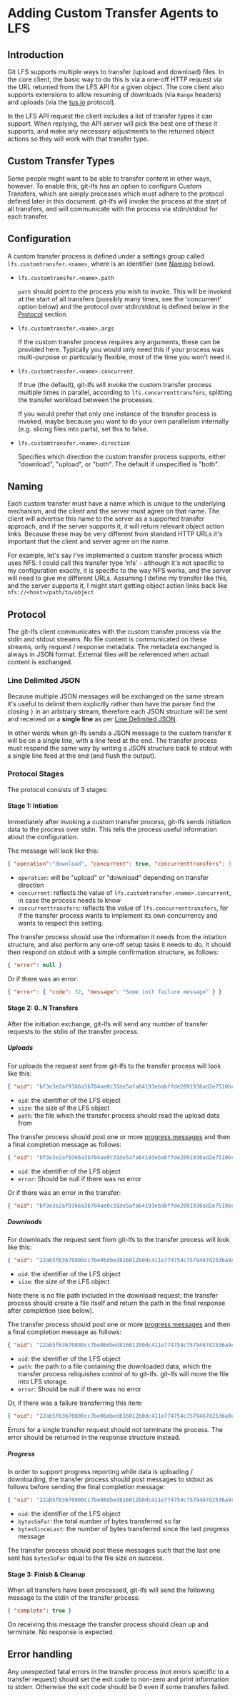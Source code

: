 # Adding Custom Transfer Agents to LFS

## Introduction

Git LFS supports multiple ways to transfer (upload and download) files. In the
core client, the basic way to do this is via a one-off HTTP request via the URL
returned from the LFS API for a given object. The core client also supports
extensions to allow resuming of downloads (via `Range` headers) and uploads (via
the [tus.io](http://tus.io) protocol).

In the LFS API request the client includes a list of transfer types it can
support. When replying, the API server will pick the best one of these it
supports, and make any necessary adjustments to the returned object actions so
they will work with that transfer type.

## Custom Transfer Types

Some people might want to be able to transfer content in other ways, however.
To enable this, git-lfs has an option to configure Custom Transfers, which are
simply processes which must adhere to the protocol defined later in this
document. git-lfs will invoke the process at the start of all transfers, 
and will communicate with the process via stdin/stdout for each transfer.

## Configuration

A custom transfer process is defined under a settings group called
`lfs.customtransfer.<name>`, where <name> is an identifier (see
[Naming](#naming) below).

* `lfs.customtransfer.<name>.path`

  `path` should point to the process you wish to invoke. This will be invoked at
  the start of all transfers (possibly many times, see the 'concurrent' option
  below) and the protocol over stdin/stdout is defined below in the
  [Protocol](#protocol) section.
  
* `lfs.customtransfer.<name>.args`

  If the custom transfer process requires any arguments, these can be provided
  here. Typically you would only need this if your process was multi-purpose or
  particularly flexible, most of the time you won't need it.

* `lfs.customtransfer.<name>.concurrent`

  If true (the default), git-lfs will invoke the custom transfer process
  multiple times in parallel, according to `lfs.concurrenttransfers`, splitting
  the transfer workload between the processes.

  If you would prefer that only one instance of the transfer process is invoked,
  maybe because you want to do your own parallelism internally (e.g. slicing 
  files into parts), set this to false.

* `lfs.customtransfer.<name>.direction`

  Specifies which direction the custom transfer process supports, either 
  "download", "upload", or "both". The default if unspecified is "both".

## Naming

Each custom transfer must have a name which is unique to the underlying
mechanism, and the client and the server must agree on that name. The client
will advertise this name to the server as a supported transfer approach, and if
the server supports it, it will return relevant object action links. Because
these may be very different from standard HTTP URLs it's important that the
client and server agree on the name.

For example, let's say I've implemented a custom transfer process which uses
NFS. I could call this transfer type 'nfs' - although it's not specific to my
configuration exactly, it is specific to the way NFS works, and the server will
need to give me different URLs. Assuming I define my transfer like this, and the
server supports it, I might start getting object action links back like
`nfs://<host>/path/to/object`

## Protocol

The git-lfs client communicates with the custom transfer process via the stdin
and stdout streams. No file content is communicated on these streams, only
request / response metadata. The metadata exchanged is always in JSON format.
External files will be referenced when actual content is exchanged.

### Line Delimited JSON 
Because multiple JSON messages will be exchanged on the same stream it's useful
to delimit them explicitly rather than have the parser find the closing `}` in
an arbitrary stream, therefore each JSON structure will be sent and received on
a **single line** as per [Line Delimited
JSON](https://en.wikipedia.org/wiki/JSON_Streaming#Line_delimited_JSON_2).

In other words when git-lfs sends a JSON message to the custom transfer it will
be on a single line, with a line feed at the end. The transfer process must
respond the same way by writing a JSON structure back to stdout with a single
line feed at the end (and flush the output).

### Protocol Stages

The protocol consists of 3 stages:

#### Stage 1: Intiation

Immediately after invoking a custom transfer process, git-lfs sends initiation
data to the process over stdin. This tells the process useful information about
the configuration.

The message will look like this:
```json
{ "operation":"download", "concurrent": true, "concurrenttransfers": 3 }
```

* `operation`: will be "upload" or "download" depending on transfer direction
* `concurrent`: reflects the value of `lfs.customtransfer.<name>.concurrent`, in
  case the process needs to know
* `concurrenttransfers`: reflects the value of `lfs.concurrenttransfers`, for if
  the transfer process wants to implement its own concurrency and wants to
  respect this setting.

The transfer process should use the information it needs from the intiation
structure, and also perform any one-off setup tasks it needs to do. It should
then respond on stdout with a simple confirmation structure, as follows:

```json
{ "error": null }
```

Or if there was an error:

```json
{ "error": { "code": 32, "message": "Some init failure message" } }
```

#### Stage 2: 0..N Transfers

After the initiation exchange, git-lfs will send any number of transfer 
requests to the stdin of the transfer process. 

##### Uploads

For uploads the request sent from git-lfs to the transfer process will look
like this:

```json
{ "oid": "bf3e3e2af9366a3b704ae0c31de5afa64193ebabffde2091936ad2e7510bc03a", "size": 346232, "path": "/path/to/file.png" }
```

* `oid`: the identifier of the LFS object
* `size`: the size of the LFS object
* `path`: the file which the transfer process should read the upload data from

The transfer process should post one or more [progress messages](#progress) and 
then a final completion message as follows:

```json
{ "oid": "bf3e3e2af9366a3b704ae0c31de5afa64193ebabffde2091936ad2e7510bc03a", "error": null}
```

* `oid`: the identifier of the LFS object
* `error`: Should be null if there was no error

Or if there was an error in the transfer:

```json
{ "oid": "bf3e3e2af9366a3b704ae0c31de5afa64193ebabffde2091936ad2e7510bc03a", "error": { "code": 2, "message": "Explain what happened to this transfer" }}
```

##### Downloads

For downloads the request sent from git-lfs to the transfer process will look
like this:

```json
{ "oid": "22ab5f63670800cc7be06dbed816012b0dc411e774754c7579467d2536a9cf3e", "size": 21245 }
```

* `oid`: the identifier of the LFS object
* `size`: the size of the LFS object

Note there is no file path included in the download request; the transfer 
process should create a file itself and return the path in the final response
after completion (see below).

The transfer process should post one or more [progress messages](#progress) and 
then a final completion message as follows:

```json
{ "oid": "22ab5f63670800cc7be06dbed816012b0dc411e774754c7579467d2536a9cf3e", "path": "/path/to/file.png", "error": null}
```

* `oid`: the identifier of the LFS object
* `path`: the path to a file containing the downloaded data, which the transfer
  process reliquishes control of to git-lfs. git-lfs will move the file into LFS
  storage.
* `error`: Should be null if there was no error

Or, if there was a failure transferring this item:

```json
{ "oid": "22ab5f63670800cc7be06dbed816012b0dc411e774754c7579467d2536a9cf3e", "error": { "code": 2, "message": "Explain what happened to this transfer" }}
```

Errors for a single transfer request should not terminate the process. The error
should be returned in the response structure instead.

##### Progress

In order to support progress reporting while data is uploading / downloading, 
the transfer process should post messages to stdout as follows before sending
the final completion message:

```json
{ "oid": "22ab5f63670800cc7be06dbed816012b0dc411e774754c7579467d2536a9cf3e", "bytesSoFar": 1234, "bytesSinceLast": 64 }
```

* `oid`: the identifier of the LFS object
* `bytesSoFar`: the total number of bytes transferred so far
* `bytesSinceLast`: the number of bytes transferred since the last progress 
  message

The transfer process should post these messages such that the last one sent
has `bytesSoFar` equal to the file size on success.

#### Stage 3: Finish & Cleanup

When all transfers have been processed, git-lfs will send the following message
to the stdin of the transfer process:

```json
{ "complete": true }
```

On receiving this message the transfer process should clean up and terminate.
No response is expected.

## Error handling

Any unexpected fatal errors in the transfer process (not errors specific to a
transfer request) should set the exit code to non-zero and print information to 
stderr. Otherwise the exit code should be 0 even if some transfers failed.




